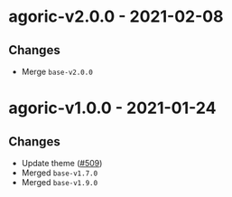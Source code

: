 # agoric-v2.0.0 - 2021-02-08

## Changes

- Merge `base-v2.0.0`

# agoric-v1.0.0 - 2021-01-24

## Changes

- Update theme ([\#509](https://github.com/forbole/big-dipper-2.0-cosmos/issues/509))
- Merged `base-v1.7.0`
- Merged `base-v1.9.0`
